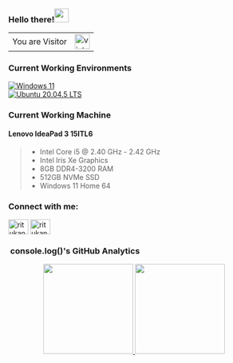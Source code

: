 ### Hello there!<img src="https://github.com/iamshubhamg/iamshubhamg/blob/master/Assests/Hi.gif" height="28px" width="29px">

<table>
  <tr>
    <td>You are Visitor</td>
    <td><img src="https://profile-counter.glitch.me/ritukanta/count.svg" alt="vistor count" height="30" /></td>
  </tr>
</table>

### Current Working Environments

[![Windows 11](https://img.shields.io/badge/Windows%2011-00adef?style=flat-square&logo=windows&logoColor=ffffff)](https://www.microsoft.com/en-in/software-download/windows11)<br>
[![Ubuntu 20.04.5 LTS](https://img.shields.io/badge/Ubuntu%2020.04-dd4814?style=flat-square&logo=ubuntu&logoColor=ffffff)](https://releases.ubuntu.com/focal/)

### Current Working Machine

#### Lenovo IdeaPad 3 15ITL6

> - Intel Core i5 @ 2.40 GHz - 2.42 GHz
> - Intel Iris Xe Graphics
> - 8GB DDR4-3200 RAM
> - 512GB NVMe SSD
> - Windows 11 Home 64

<h3 align="left">Connect with me:</h3>
<p align="left">
<a href="https://twitter.com/ritukantar" target="blank"><img align="center" src="https://img.icons8.com/cute-clipart/512/twitter.png" alt="ritukantar" height="30" width="40" /></a>
<a href="https://instagram.com/ritukantreddy" target="blank"><img align="center" src="https://logodix.com/logo/1049883.gif" alt="ritukantreddy" height="30" width="40" /></a>
</p>

### &nbsp;console.log()'s GitHub Analytics

<p align="center">
<a href="https://github.com/ritukanta">
<img height="180em" src="https://github-readme-stats-eight-theta.vercel.app/api?username=ritukanta&show_icons=true&theme=nightowl&include_all_commits=true&count_private=true"/>
<img height="180em" src="https://github-readme-stats-eight-theta.vercel.app/api/top-langs/?username=ritukanta&layout=compact&langs_count=8&theme=nightowl"/>
</a>
</p>
<br/>

